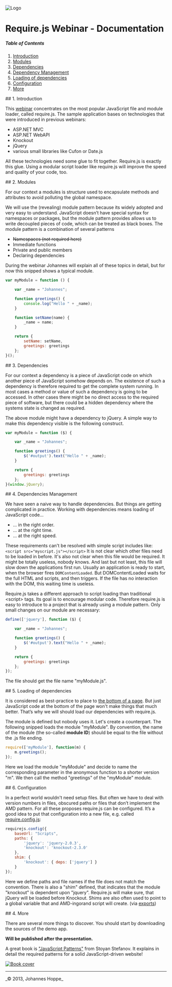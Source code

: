 ![Logo](https://raw.github.com/JohannesHoppe/DeveloperMediaDemo/master/Documentation/images/developer_media_logo.jpg)

# Require.js Webinar - Documentation

##### Table of Contents  
1. [Introduction](#introduction)
2. [Modules](#modules)
3. [Dependencies](#dependencies)
4. [Dependency Management](#introduction)
5. [Loading of dependencies](#load)
6. [Configuration](#configuration)
7. [More](#more)


<a name="introduction"/>
## 1. Introduction

This [webinar](http://bit.ly/devMediaCode) concentrates on the most popular JavaScript file and module loader, called require.js.
The sample application bases on technologies that were introduced in previous webinars:

* ASP.NET MVC
* ASP.NET WebAPI
* Knockout
* jQuery
* various small libraries like Cufon or Date.js

All these technologies need some glue to fit together. Require.js is exactly this glue. Using a modular script loader like require.js will improve the speed and quality of your code, too.


<a name="modules"/>
## 2. Modules

For our context a modules is structure used to encapsulate methods and attributes to avoid polluting the global namespace.

We will use the (revealing) module pattern because its widely adopted and very easy to understand. JavaScript doesn’t have special syntax for namespaces or packages, but the module pattern provides allows us to write decoupled
pieces of code, which can be treated as black boxes. The module pattern is a combination of several patterns
* ~~Namespaces (not required here)~~
* Immediate functions
* Private and public members
* Declaring dependencies

During the webinar Johannes will explain all of these topics in detail, but for now this snipped shows a typical module. 

```js
var myModule = function () {

    var _name = "Johannes";

    function greetings() {
        console.log("Hello " + _name);
    }

    function setName(name) {
        _name = name;
    }

    return {
        setName: setName,
        greetings: greetings
    };
}();
```

<a name="dependencies"/>
## 3. Dependencies

For our context a dependency is a piece of JavaScript code on which another piece of JavaScript somehow depends on. The existence of such a dependency is therefore required to get the complete system running. In most cases a method or value of such a dependency is going to be accessed. In other cases there might be no direct access to the required piece of software, but there could be a hidden dependency where the systems state is changed as required.

The above module might have a dependency to jQuery. A simple way to make this dependency visible is the following construct. 

```js
var myModule = function ($) {

    var _name = "Johannes";

    function greetings() {
        $('#output').text("Hello " + _name);
    }

    return {
        greetings: greetings
    };
}(window.jQuery);
```


<a name="management"/>
## 4. Dependencies Management

We have seen a naive way to handle dependencies. But things are getting complicated in practice.
Working with dependencies means loading of JavaScript code...
* ... in the right order.
* ... at the right time.
* ... at the right speed.

These requirements can't be resolved with simple script includes like:
```<script src="myscript.js"></script>```
It is not clear which other files need to be loaded in before. It's also not clear when this file would be required. It might be totally useless, nobody knows. And last but not least, this file will slow down the applications first run. Usually an application is ready to start, when the browser fires `DOMContentLoaded`. But DOMContentLoaded waits for the full HTML and scripts, and then triggers. If the file has no interaction with the DOM, this waiting time is useless.

Require.js takes a different approach to script loading than traditional &lt;script&gt; tags. Its goal is to encourage modular code. Therefore require.js is easy to introduce to a project that is already using a module pattern. Only small changes on our module are necessary:

```js
define(['jquery'], function ($) {

    var _name = "Johannes";

    function greetings() {
        $('#output').text("Hello " + _name);
    }

    return {
        greetings: greetings
    };
});
```

The file should get the file name "myModule.js".


<a name="load"/>
## 5. Loading of dependencies

It is considered as best-practice to place to [the bottom of a page](http://developer.yahoo.com/performance/rules.html#js_bottom). But just JavaScript code at the bottom of the page won't make things that much better. That’s why we will should load our dependencies with require.js.

The module is defined but nobody uses it. Let's create a counterpart. The following snipped loads the module "myModule". By convention, the name of the module (the so-called **module ID**) should be equal to the file without the .js file ending.

```js
require(['myModule'], function(m) { 
    m.greetings(); 
});
```

Here we load the module "myModule" and decide to name the corresponding parameter in the anonymous function to a shorter version "m". We then call the method "greetings" of the "myModule" module. 


<a name="configuration"/>
## 6. Configuration

In a perfect world wouldn't need setup files. But often we have to deal with version numbers in files, obscured paths or files that don’t implement the AMD pattern. For all these proposes require.js can be configured. It’s a good idea to put that configuration into a new file, e.g. called [require.config.js](https://github.com/JohannesHoppe/DeveloperMediaDemo/blob/master/DeveloperMediaDemo/DeveloperMediaDemo/Scripts/require.config.js):

```javascript
requirejs.config({
    baseUrl: "Scripts",
    paths: {
        'jquery': 'jquery-2.0.3',
        'knockout': 'knockout-2.3.0'
    },
    shim: {
        'knockout': { deps: ['jquery'] }
    }
});
```

Here we define paths and file names if the file does not match the convention. There is also a "shim" defined, that indicates that the module "knockout" is dependent upon "jquery". Require.js will make sure, that jQuery will be loaded before Knockout. Shims are also often used to point to a global variable that and AMD-ingorand script will create. (via [exports](http://requirejs.org/docs/api.html#config-shim))


<a name="more"/>
## 4. More 

There are several more things to discover.
You should start by downloading the sources of the demo app.  

**Will be published after the presentation.**
<!--
&nbsp;&nbsp; __[&raquo; Download Demo-Code (.zip)](http://dl.bintray.com/johanneshoppe/DeveloperMediaDemo/DeveloperMediaWebinar_ASPNET_Web_API_Teil2.zip?direct)__
-->

A great book is ["JavaScript Patterns"](http://shop.oreilly.com/product/9783897215986.do) from Stoyan Stefanov. It explains in detail the required patterns for a solid JavaScript-driven website! 

[![Book cover](https://raw.github.com/JohannesHoppe/DeveloperMediaDemo/master/Documentation/images/06_01_javascript_patterns.png)](http://shop.oreilly.com/product/9783897215986.do)

<hr>
_&copy; 2013, Johannes Hoppe_


